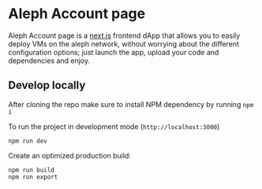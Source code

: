 # Aleph Account page

Aleph Account page is a [next.js](https://nextjs.org/) frontend dApp that allows you to easily deploy VMs on the aleph network, without worrying about the different configuration options; just launch the app, upload your code and dependencies and enjoy.

## Develop locally

After cloning the repo make sure to install NPM dependency by running `npm i`

To run the project in development mode (`http://localhost:3000`)

```
npm run dev
```

Create an optimized production build:

```
npm run build
npm run export
```
